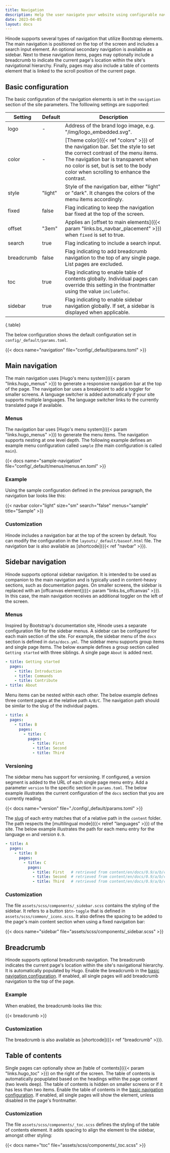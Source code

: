```yaml
---
title: Navigation
description: Help the user navigate your website using configurable navigation elements.
date: 2023-04-05
layout: docs
---
```


Hinode supports several types of navigation that utilize Bootstrap elements. The main navigation is positioned on the top of the screen and includes a search input element. An optional secondary navigation is available as sidebar. Next to these navigation items, pages may optionally include a breadcrumb to indicate the current page's location within the site's navigational hierarchy. Finally, pages may also include a table of contents element that is linked to the scroll position of the current page.

## Basic configuration

The basic configuration of the navigation elements is set in the `navigation` section of the site parameters. The folllowing settings are supported:

| Setting    | Default | Description |
|------------|---------|-------------|
| logo       | -       | Address of the brand logo image, e.g. "/img/logo_embedded.svg". |
| color      | -       | [Theme color]({{< ref "colors" >}}) of the navigation bar. Set the style to set the correct contrast of the menu items. The navigation bar is transparent when no color is set, but is set to the body color when scrolling to enhance the contrast. |
| style      | "light" | Style of the navigation bar, either "light" or "dark". It changes the colors of the menu items accordingly. |
| fixed      | false   | Flag indicating to keep the navigation bar fixed at the top of the screen. |
| offset     | "3em"   | Applies an [offset to main elements]({{< param "links.bs_navbar_placement" >}}) when `fixed` is set to true. |
| search     | true    | Flag indicating to include a search input. |
| breadcrumb | false   | Flag indicating to add breadcrumb navigation to the top of any single page. List pages are excluded. |
| toc        | true    | Flag indicating to enable table of contents globally. Individual pages can override this setting in the frontmatter using the value `includeToc`. |
| sidebar    | true    | Flag indicating to enable sidebar navigation globally. If set, a sidebar is displayed when applicable. |
{.table}

The below configuration shows the default configuration set in `config/_default/params.toml`.

{{< docs name="navigation" file="config/_default/params.toml" >}}

## Main navigation

The main navigation uses [Hugo's menu system]({{< param "links.hugo_menus" >}}) to generate a responsive navigation bar at the top of the page. The navigation bar uses a breakpoint to add a toggler for smaller screens. A language switcher is added automatically if your site supports multiple languages. The language switcher links to the currently translated page if available.

### Menus

The navigation bar uses [Hugo's menu system]({{< param "links.hugo_menus" >}}) to generate the menu items. The navigation supports nesting at one level depth. The following example defines an example menu configuration called `sample` (the main configuration is called `main`).

{{< docs name="sample-navigation" file="config/_default/menus/menus.en.toml" >}}

### Example

Using the sample configuration defined in the previous paragraph, the navigation bar looks like this:

{{< navbar color="light" size="sm" search="false" menus="sample" title="Sample" >}}

### Customization

Hinode includes a navigation bar at the top of the screen by default. You can modify the configuration in the `layouts/_default/baseof.html` file. The navigation bar is also available as [shortcode]({{< ref "navbar" >}}).

## Sidebar navigation

Hinode supports optional sidebar navigation. It is intended to be used as companion to the main navigation and is typically used in content-heavy sections, such as documentation pages. On smaller screens, the sidebar is replaced with an [offcanvas element]({{< param "links.bs_offcanvas" >}}). In this case, the main navigation receives an additional toggler on the left of the screen.

### Menus

Inspired by Bootstrap's documentation site, Hinode uses a separate configuration file for the sidebar menus. A sidebar can be configured for each main section of the site. For example, the sidebar menu of the `docs` section is defined in `data/docs.yml`. The sidebar menu supports group items and single page items. The below example defines a group section called `Getting started` with three siblings. A single page `About` is added next.

```yml
- title: Getting started
  pages:
    - title: Introduction
    - title: Commands
    - title: Contribute
- title: About
```

Menu items can be nested within each other. The below example defines three content pages at the relative path `A/B/C`. The navigation path should be similar to the slug of the individual pages.

```yml
- title: A
  pages:
    - title: B
      pages:
        - title: C
          pages:
            - title: First
            - title: Second
            - title: Third
```

### Versioning

The sidebar menu has support for versioning. If configured, a version segment is added to the URL of each single page menu entry. Add a parameter `version` to the specific section in `params.toml`. The below example illustrates the current configuration of the `docs` section that you are currently reading.

{{< docs name="version" file="./config/_default/params.toml" >}}

The <abbr title="A slug is the part of a URL that identifies a particular page on a website in an easy-to-read form.">slug</abbr> of each entry matches that of a relative path in the `content` folder. The path respects the [multilingual mode]({{< relref "languages" >}}) of the site. The below example illustrates the path for each menu entry for the language `en` and version `0.9`.

```yml
- title: A
  pages:
    - title: B
      pages:
        - title: C
          pages:
            - title: First   # retrieved from content/en/docs/0.9/a/b/c/first.md
            - title: Second  # retrieved from content/en/docs/0.9/a/b/c/second.md
            - title: Third   # retrieved from content/en/docs/0.9/a/b/c/third.md
```

### Customization

The file `assets/scss/components/_sidebar.scss` contains the styling of the sidebar. It refers to a button `$btn-toggle` that is defined in `assets/scss/common/_icons.scss`. It also defines the spacing to be added to the page's main content section when using a fixed navigation bar:

{{< docs name="sidebar" file="assets/scss/components/_sidebar.scss" >}}

## Breadcrumb

Hinode supports optional breadcrumb navigation. The breadcrumb indicates the current page's location within the site's navigational hierarchy. It is automatically populated by Hugo. Enable the breadcrumb in the [basic navigation configuration](#basic-configuration). If enabled, all single pages will add breadcrumb navigation to the top of the page.

### Example

When enabled, the breadcrumb looks like this:

{{< breadcrumb >}}

### Customization

The breadcrumb is also available as [shortcode]({{< ref "breadcrumb" >}}).

## Table of contents

Single pages can optionally show an [table of contents]({{< param "links.hugo_toc" >}}) on the right of the screen. The table of contents is automatically popuplated based on the headings within the page content (two levels deep). The table of contents is hidden on smaller screens or if it has less than two items. Enable the table of contents in the [basic navigation configuration](#basic-configuration). If enabled, all single pages will show the element, unless disabled in the page's frontmatter.

### Customization

The file `assets/scss/components/_toc.scss` defines the styling of the table of contents element. It adds spacing to align the element to the sidebar, amongst other styling:

{{< docs name="toc" file="assets/scss/components/_toc.scss" >}}
